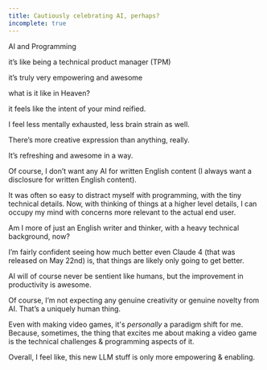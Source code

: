 ```yaml
---
title: Cautiously celebrating AI, perhaps?
incomplete: true
---
```


AI and Programming

it’s like being a technical product manager (TPM)

it’s truly very empowering and awesome

what is it like in Heaven?

it feels like the intent of your mind reified.

I feel less mentally exhausted, less brain strain as well.

There’s more creative expression than anything, really.

It’s refreshing and awesome in a way.

Of course, I don’t want any AI for written English content (I always want a disclosure for written English content).

It was often so easy to distract myself with programming, with the tiny technical details. Now, with thinking of things at a higher level details, I can occupy my mind with concerns more relevant to the actual end user.

Am I more of just an English writer and thinker, with a heavy technical background, now?

I’m fairly confident seeing how much better even Claude 4 (that was released on May 22nd) is, that things are likely only going to get better.

AI will of course never be sentient like humans, but the improvement in productivity is awesome.

Of course, I’m not expecting any genuine creativity or genuine novelty from AI. That’s a uniquely human thing. 

Even with making video games, it's _personally_ a paradigm shift for me. Because, sometimes, the thing that excites me about making a video game is the technical challenges & programming aspects of it.

Overall, I feel like, this new LLM stuff is only more empowering & enabling.


